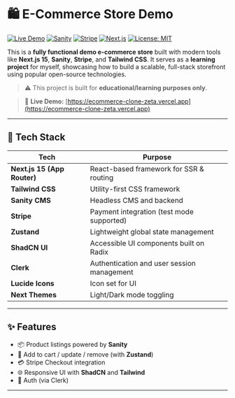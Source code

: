 # 🛍️ E-Commerce Store Demo

[![Live Demo](https://img.shields.io/badge/Live-Demo-blue?style=flat-square&logo=vercel)](https://ecommerce-clone-zeta.vercel.app)
[![Sanity](https://img.shields.io/badge/CMS-Sanity-red?style=flat-square&logo=sanity)](https://www.sanity.io/)
[![Stripe](https://img.shields.io/badge/Payments-Stripe-635BFF?style=flat-square&logo=stripe)](https://stripe.com)
[![Next.js](https://img.shields.io/badge/Built_with-Next.js-black?style=flat-square&logo=next.js)](https://nextjs.org/)
[![License: MIT](https://img.shields.io/badge/license-MIT-green?style=flat-square)](LICENSE)

This is a **fully functional demo e-commerce store** built with modern tools like **Next.js 15**, **Sanity**, **Stripe**, and **Tailwind CSS**. It serves as a **learning project** for myself, showcasing how to build a scalable, full-stack storefront using popular open-source technologies.

> ⚠️ This project is built for **educational/learning purposes only**.

> 🔗 **Live Demo:** [https://ecommerce-clone-zeta.vercel.app](https://ecommerce-clone-zeta.vercel.app)

---

## 🧱 Tech Stack

| Tech | Purpose |
|------|---------|
| **Next.js 15 (App Router)** | React-based framework for SSR & routing |
| **Tailwind CSS** | Utility-first CSS framework |
| **Sanity CMS** | Headless CMS and backend |
| **Stripe** | Payment integration (test mode supported) |
| **Zustand** | Lightweight global state management |
| **ShadCN UI** | Accessible UI components built on Radix |
| **Clerk** | Authentication and user session management |
| **Lucide Icons** | Icon set for UI |
| **Next Themes** | Light/Dark mode toggling |

---

## ✨ Features

- 📦 Product listings powered by **Sanity**
- 🛒 Add to cart / update / remove (with **Zustand**)
- 💳 Stripe Checkout integration
- 🌐 Responsive UI with **ShadCN** and **Tailwind**
- 🔐 Auth (via Clerk)

---
